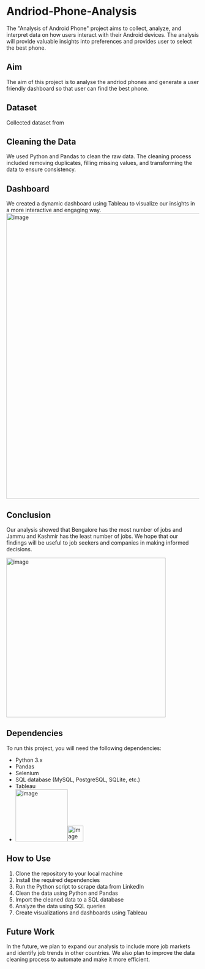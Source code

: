 # Andriod-Phone-Analysis
The "Analysis of Android Phone" project aims to collect, analyze, and interpret data on how users interact with their Android devices. The analysis will provide valuable insights into preferences and provides user to select the best phone.

## Aim
The aim of this project is to analyse the andriod phones and generate a user friendly dashboard so that user can find the best phone.

## Dataset
Collected dataset from 

## Cleaning the Data
We used Python and Pandas to clean the raw data. The cleaning process included removing duplicates, filling missing values, and transforming the data to ensure consistency.



## Dashboard
We created a dynamic dashboard using Tableau to visualize our insights in a more interactive and engaging way.
<img width="745" alt="image" src="https://github.com/lokeshpal27/LinkedinJobAnalysis/assets/114469389/7c531666-5c94-4589-b14c-749216ec440d">


## Conclusion
Our analysis showed that Bengalore has the most number of jobs and Jammu and Kashmir has the least number of jobs. We hope that our findings will be useful to job seekers and companies in making informed decisions.

<img width="416" alt="image" src="https://github.com/lokeshpal27/LinkedinJobAnalysis/assets/114469389/bebbfded-8cb3-436e-b3a9-19e5adf99d7a">


## Dependencies
To run this project, you will need the following dependencies:

- Python 3.x
- Pandas
- Selenium
- SQL database (MySQL, PostgreSQL, SQLite, etc.)
- Tableau
- <img width="136" alt="image" src="https://github.com/lokeshpal27/LinkedinJobAnalysis/assets/114469389/f1822c82-40cf-4ca9-b09a-37aa8427c68f"><img width="41" alt="image" src="https://github.com/lokeshpal27/LinkedinJobAnalysis/assets/114469389/763c55c5-3179-4042-a9b9-191efe86e18c">



## How to Use
1. Clone the repository to your local machine
2. Install the required dependencies
3. Run the Python script to scrape data from LinkedIn
4. Clean the data using Python and Pandas
5. Import the cleaned data to a SQL database
6. Analyze the data using SQL queries
7. Create visualizations and dashboards using Tableau

## Future Work
In the future, we plan to expand our analysis to include more job markets and identify job trends in other countries. We also plan to improve the data cleaning process to automate and make it more efficient.



